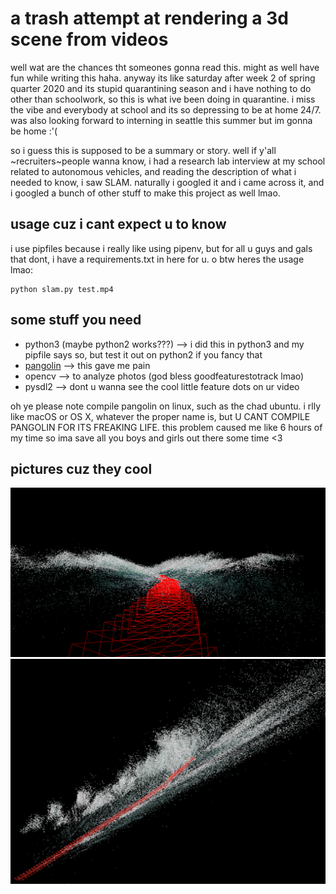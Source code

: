 # a trash attempt at rendering a 3d scene from videos

well wat are the chances tht someones gonna read this. might as well have fun while writing this haha. anyway its like saturday after week 2 of spring quarter 2020 and its stupid quarantining season and i have nothing to do other than schoolwork, so this is what ive been doing in quarantine. i miss the vibe and everybody at school and its so depressing to be at home 24/7. was also looking forward to interning in seattle this summer but im gonna be home :'(

so i guess this is supposed to be a summary or story. well if y'all ~recruiters~people wanna know, i had a research lab interview at my school related to autonomous vehicles, and reading the description of what i needed to know, i saw SLAM. naturally i googled it and i came across it, and i googled a bunch of other stuff to make this project as well lmao.

## usage cuz i cant expect u to know

i use pipfiles because i really like using pipenv, but for all u guys and gals that dont, i have a requirements.txt in here for u. 
o btw heres the usage lmao:

```
python slam.py test.mp4
```

## some stuff you need
* python3 (maybe python2 works???) --> i did this in python3 and my pipfile says so, but test it out on python2 if you fancy that
* [pangolin](https://github.com/uoip/pangolin) --> this gave me pain
* opencv --> to analyze photos (god bless goodfeaturestotrack lmao)
* pysdl2 --> dont u wanna see the cool little feature dots on ur video

oh ye please note compile pangolin on linux, such as the chad ubuntu. i rlly like macOS or OS X, whatever the proper name is, but U CANT COMPILE PANGOLIN FOR ITS FREAKING LIFE. this problem caused me like 6 hours of my time so ima save all you boys and girls out there some time <3

## pictures cuz they cool
![pic1](https://github.com/thenry3/3D-Mapping-from-Video/raw/master/screenshots/screenshot.png)
![pic2](https://github.com/thenry3/3D-Mapping-from-Video/raw/master/screenshots/screenshot1.png)


